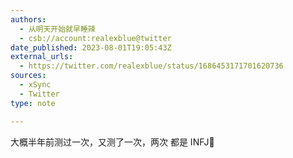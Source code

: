 ```yaml
---
authors:
  - 从明天开始就早睡辣
  - csb://account:realexblue@twitter
date_published: 2023-08-01T19:05:43Z
external_urls:
  - https://twitter.com/realexblue/status/1686453171701620736
sources:
  - xSync
  - Twitter
type: note

---
```


大概半年前测过一次，又测了一次，两次 都是 INFJ🧐